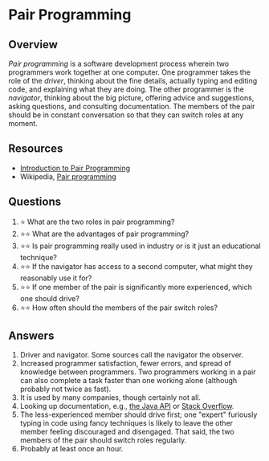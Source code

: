 # Pair Programming
## Overview
*Pair programming* is a software development process wherein two programmers work together at one computer. One programmer takes the role of the *driver*, thinking about the fine details, actually typing and editing code, and explaining what they are doing. The other programmer is the *navigator*, thinking about the big picture, offering advice and suggestions, asking questions, and consulting documentation. The members of the pair should be in constant conversation so that they can switch roles at any moment.
## Resources
- [Introduction to Pair Programming](https://www.youtube.com/watch?v=rG_U12uqRhE)
- Wikipedia, [Pair programming](https://en.wikipedia.org/wiki/Pair_programming)
## Questions
1. :star: What are the two roles in pair programming?
1. :star::star: What are the advantages of pair programming?
1. :star::star: Is pair programming really used in industry or is it just an educational technique?
1. :star::star: If the navigator has access to a second computer, what might they reasonably use it for?
1. :star::star: If one member of the pair is significantly more experienced, which one should drive?
1. :star::star: How often should the members of the pair switch roles?
## Answers
1. Driver and navigator. Some sources call the navigator the observer.
1. Increased programmer satisfaction, fewer errors, and spread of knowledge between programmers. Two programmers working in a pair can also complete a task faster than one working alone (although probably not twice as fast).
1. It is used by many companies, though certainly not all.
1. Looking up documentation, e.g., [the Java API](https://docs.oracle.com/en/java/javase/11/docs/api/java.base/module-summary.html) or [Stack Overflow](https://stackoverflow.com/).
1. The less-experienced member should drive first; one "expert" furiously typing in code using fancy techniques is likely to leave the other member feeling discouraged and disengaged. That said, the two members of the pair should switch roles regularly.
1. Probably at least once an hour.
